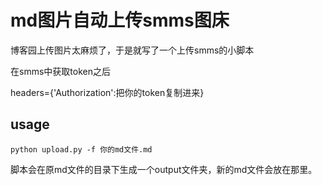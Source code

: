 # md图片自动上传smms图床
博客园上传图片太麻烦了，于是就写了一个上传smms的小脚本

在smms中获取token之后

headers={'Authorization':把你的token复制进来}


## usage
```
python upload.py -f 你的md文件.md
```

脚本会在原md文件的目录下生成一个output文件夹，新的md文件会放在那里。


